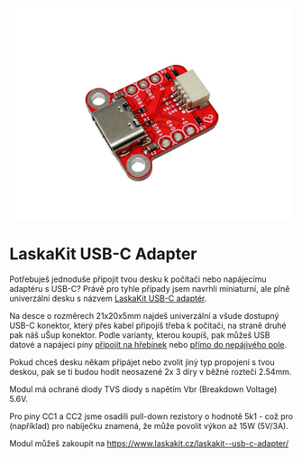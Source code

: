 ![TOP strana modulu](https://github.com/LaskaKit/USB-adapter/blob/main/img/LaskaKit-USB-C-Adapter-1.jpg)

# LaskaKit USB-C Adapter

Potřebuješ jednoduše připojit tvou desku k počítači nebo napájecímu adaptéru s USB-C? Právě pro tyhle případy jsem navrhli miniaturní, ale plně univerzální desku s názvem [LaskaKit USB-C adaptér](https://www.laskakit.cz/laskakit--usb-c-adapter/). 

Na desce o rozměrech 21x20x5mm najdeš univerzální a všude dostupný USB-C konektor, který přes kabel připojíš třeba k počítači, na straně druhé pak náš uŠup konektor. 
Podle varianty, kterou koupíš, pak můžeš USB datové a napájecí piny [připojit na hřebínek](https://www.laskakit.cz/--sup--stemma-qt--qwiic-jst-sh-4-pin-kabel-dupont-samice/) nebo [přímo do nepájivého pole](https://www.laskakit.cz/--sup--stemma-qt--qwiic-jst-sh-4-pin-kabel-dupont-samec/). 

Pokud chceš desku někam připájet nebo zvolit jiný typ propojení s tvou deskou, pak se ti budou hodit neosazené 2x 3 díry v běžné rozteči 2.54mm. 

Modul má ochrané diody TVS diody s napětím Vbr (Breakdown Voltage) 5.6V. 

Pro piny CC1 a CC2 jsme osadili pull-down rezistory o hodnotě 5k1 - což pro (například) pro nabíječku znamená, že může povolit výkon až 15W (5V/3A).

Modul můžeš zakoupit na https://www.laskakit.cz/laskakit--usb-c-adapter/
